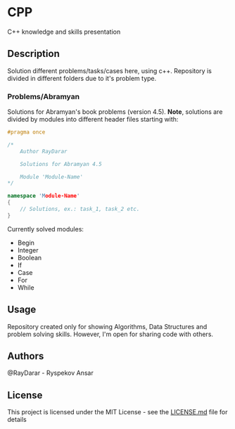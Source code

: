 # CPP
C++ knowledge and skills presentation

## Description
Solution different problems/tasks/cases here, using c++.
Repository is divided in different folders due to it's problem type.

### Problems/Abramyan
Solutions for Abramyan's book problems (version 4.5).
**Note**, solutions are divided by modules into different header files starting with:
```C++
#pragma once

/*
    Author RayDarar

    Solutions for Abramyan 4.5

    Module 'Module-Name'
*/

namespace 'Module-Name'
{
    // Solutions, ex.: task_1, task_2 etc.
}
```
Currently solved modules:
* Begin
* Integer
* Boolean
* If
* Case
* For
* While

## Usage
Repository created only for showing Algorithms, Data Structures and problem solving skills. However, I'm open for sharing code with others.

## Authors
@RayDarar - Ryspekov Ansar

## License
This project is licensed under the MIT License - see the [LICENSE.md](LICENSE.md) file for details